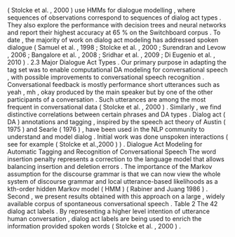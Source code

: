 ( Stolcke et al. , 2000 ) use HMMs for dialogue modelling , where sequences of observations correspond to sequences of dialog act types . 
They also explore the performance with decision trees and neural networks and report their highest accuracy at 65 % on the Switchboard corpus . 
To date , the majority of work on dialog act modeling has addressed spoken dialogue ( Samuel et al. , 1998 ; Stolcke et al. , 2000 ; Surendran and Levow , 2006 ; Bangalore et al. , 2008 ; Sridhar et al. , 2009 ; Di Eugenio et al. , 2010 ) . 
2.3 Major Dialogue Act Types . 
Our primary purpose in adapting the tag set was to enable computational DA modeling for conversational speech , with possible improvements to conversational speech recognition . 
Conversational feedback is mostly performance short utterances such as yeah , mh , okay produced by the main speaker but by one of the other participants of a conversation . 
Such utterances are among the most frequent in conversational data ( Stolcke et al. , 2000 ) . 
Similarly , we find distinctive correlations between certain phrases and DA types . 
Dialog act ( DA ) annotations and tagging , inspired by the speech act theory of Austin ( 1975 ) and Searle ( 1976 ) , have been used in the NLP community to understand and model dialog . 
Initial work was done unspoken interactions ( see for example ( Stolcke et al.,2000 ) ) . 
Dialogue Act Modeling for Automatic Tagging and Recognition of Conversational Speech
The word insertion penalty represents a correction to the language model that allows balancing insertion and deletion errors . 
The importance of the Markov assumption for the discourse grammar is that we can now view the whole system of discourse grammar and local utterance-based likelihoods as a kth-order hidden Markov model ( HMM ) ( Rabiner and Juang 1986 ) . 
Second , we present results obtained with this approach on a large , widely available corpus of spontaneous conversational speech . 
Table 2 The 42 dialog act labels . 
By representing a higher level intention of utterance human conversation , dialog act labels are being used to enrich the information provided spoken words ( Stolcke et al. , 2000 ) . 